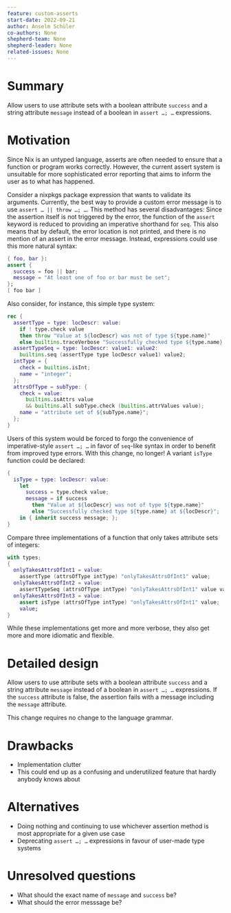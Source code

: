 ```yaml
---
feature: custom-asserts
start-date: 2022-09-21
author: Anselm Schüler
co-authors: None
shepherd-team: None
shepherd-leader: None
related-issues: None
---
```


# Summary
[summary]: #summary

Allow users to use attribute sets with a boolean attribute `success` and a string attribute `message` instead of a boolean in `assert …; …` expressions.

# Motivation
[motivation]: #motivation

Since Nix is an untyped language, asserts are often needed to ensure that a function or program works correctly. However, the current assert system is unsuitable for more sophisticated error reporting that aims to inform the user as to what has happened.

Consider a nixpkgs package expression that wants to validate its arguments. Currently, the best way to
provide a custom error message is to use `assert … || throw …; …`.
This method has several disadvantages: Since the assertion itself is not triggered by the error,
the function of the `assert` keyword is reduced to providing an imperative shorthand for `seq`. This also means that by default,
the error location is not printed, and there is no mention of an assert in the error message.
Instead, expressions could use this more natural syntax:

```nix
{ foo, bar }:
assert {
  success = foo || bar;
  message = "At least one of foo or bar must be set";
};
[ foo bar ]
```

Also consider, for instance, this simple type system:

```nix
rec {
  assertType = type: locDescr: value:
    if ! type.check value
    then throw "Value at ${locDescr} was not of type ${type.name}"
    else builtins.traceVerbose "Successfully checked type ${type.name} at ${locDescr}" value;
  assertTypeSeq = type: locDescr: value1: value2:
    builtins.seq (assertType type locDescr value1) value2;
  intType = {
    check = builtins.isInt;
    name = "integer";
  };
  attrsOfType = subType: {
    check = value:
      builtins.isAttrs value
      && builtins.all subType.check (builtins.attrValues value);
    name = "attribute set of ${subType.name}";
  };
}
```

Users of this system would be forced to forgo the convenience of imperative-style `assert …; …` in favor of `seq`-like syntax in order to benefit from improved type errors. With this change, no longer! A variant `isType` function could be declared:

```nix
{
  isType = type: locDescr: value:
    let
      success = type.check value;
      message = if success
        then "Value at ${locDescr} was not of type ${type.name}"
        else "Successfully checked type ${type.name} at ${locDescr}";
    in { inherit success message; };
}
```

Compare three implementations of a function that only takes attribute sets of integers:

```nix
with types;
{
  onlyTakesAttrsOfInt1 = value:
    assertType (attrsOfType intType) "onlyTakesAttrsOfInt1" value;
  onlyTakesAttrsOfInt2 = value:
    assertTypeSeq (attrsOfType intType) "onlyTakesAttrsOfInt1" value value;
  onlyTakesAttrsOfInt3 = value:
    assert isType (attrsOfType intType) "onlyTakesAttrsOfInt1" value;
    value;
}
```

While these implementations get more and more verbose, they also get more and more idiomatic and flexible.

# Detailed design
[design]: #detailed-design

Allow users to use attribute sets with a boolean attribute `success` and a string attribute `message` instead of a boolean in `assert …; …` expressions.
If the `success` attribute is false, the assertion fails with a message including the `message` attribute.

This change requires no change to the language grammar.

# Drawbacks
[drawbacks]: #drawbacks

- Implementation clutter
- This could end up as a confusing and underutilized feature that hardly anybody knows about

# Alternatives
[alternatives]: #alternatives

- Doing nothing and continuing to use whichever assertion method is most appropriate for a given use case
- Deprecating `assert …; …` expressions in favour of user-made type systems

# Unresolved questions
[questions]: #unresolved-questions

- What should the exact name of `message` and `success` be?
- What should the error messsage be?
